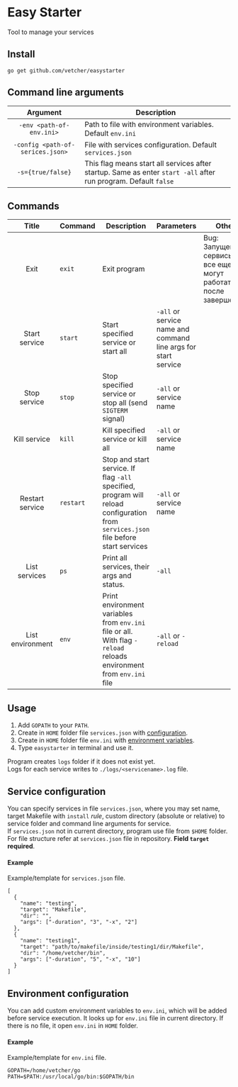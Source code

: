 # Easy Starter
Tool to manage your services

## Install
`go get github.com/vetcher/easystarter`

## Command line arguments
|Argument                         |Description                                                                                                     |
|:-------------------------------:|----------------------------------------------------------------------------------------------------------------|
|`-env <path-of-env.ini>`         | Path to file with environment variables. Default `env.ini`                                                     |
|`-config <path-of-serices.json>` | File with services configuration. Default `services.json`                                                      |
|`-s={true/false}`                | This flag means start all services after startup. Same as enter `start -all` after run program. Default `false`|

## Commands

|        Title       | Command                   | Description                                                                                                                            | Parameters                                                     | Other                                                           |
|:------------------:|---------------------------|----------------------------------------------------------------------------------------------------------------------------------------|----------------------------------------------------------------|-----------------------------------------------------------------|
| Exit               | `exit`                    | Exit program                                                                                                                           |                                                                | Bug: Запущенные сервисы все еще могут работать после завершения |
| Start service      | `start`                   | Start specified service or start all                                                                                                   | `-all` or service name and command line args for start service |                                                                 |
| Stop service       | `stop`                    | Stop specified service or stop all (send `SIGTERM` signal)                                                                             | `-all` or service name                                         |                                                                 |
| Kill service       | `kill`                    | Kill specified service or kill all                                                                                                     | `-all` or service name                                         |                                                                 |
| Restart service    | `restart`                 | Stop and start service.  If flag `-all` specified, program will reload configuration from `services.json` file before start services   | `-all` or service name                                         |                                                                 |
| List services      | `ps`                      | Print all services, their args and status.                                                                                             | `-all`                                                         |                                                                 |
| List environment   | `env`                     | Print environment variables from `env.ini` file or all. With flag `-reload` reloads environment from `env.ini` file                    | `-all` or `-reload`                                            |                                                                 |

## Usage
1. Add `GOPATH` to your `PATH`.
2. Create in `HOME` folder file `services.json` with [configuration](#service-configuration).
3. Create in `HOME` folder file `env.ini` with [environment variables](#environment-configuration).
4. Type `easystarter` in terminal and use it.

Program creates `logs` folder if it does not exist yet.    
Logs for each service writes to `./logs/<servicename>.log` file.    

## Service configuration
You can specify services in file `services.json`, where you may set name, target Makefile with `install` _rule_, custom directory (absolute or relative) to service folder and command line arguments for service.    
If `services.json` not in current directory, program use file from `$HOME` folder.    
For file structure refer at `services.json` file in repository. __Field `target` required__.
#### Example
Example/template for `services.json` file.
```
[
  {
    "name": "testing",
    "target": "Makefile",
    "dir": "",
    "args": ["-duration", "3", "-x", "2"]
  },
  {
    "name": "testing1",
    "target": "path/to/makefile/inside/testing1/dir/Makefile",
    "dir": "/home/vetcher/bin",
    "args": ["-duration", "5", "-x", "10"]
  }
]
```

## Environment configuration
You can add custom environment variables to `env.ini`, which will be added before service execution.
It looks up for `env.ini` file in current directory. If there is no file, it open `env.ini` in `HOME` folder.

#### Example
Example/template for `env.ini` file.
```
GOPATH=/home/vetcher/go
PATH=$PATH:/usr/local/go/bin:$GOPATH/bin
```